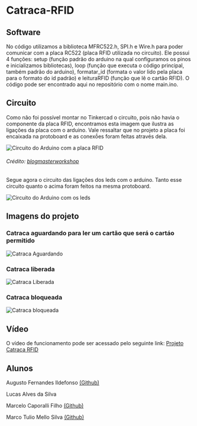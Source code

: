 # Catraca-RFID

## Software
No código utilizamos a biblioteca MFRC522.h, SPI.h e Wire.h para poder comunicar com a placa RC522 (placa RFID utilizada no circuito). Ele possui 4 funções: setup (função padrão do arduino na qual configuramos os pinos e inicializamos bibliotecas), loop (função que executa o código principal, também padrão do arduino), formatar_id (formata o valor lido pela placa para o formato do id padrão) e leituraRFID (função que lê o cartão RFID). O código pode ser encontrado aqui no repositório com o nome main.ino.

## Circuito
Como não foi possível montar no Tinkercad o circuito, pois não havia o componente da placa RFID, encontramos esta imagem que ilustra as ligações da placa com o arduino. Vale ressaltar que no projeto a placa foi encaixada na protoboard e as conexṍes foram feitas através dela.

  
![Circuito do Arduino com a placa RFID](./figs/circuito_rfid.jpg)
###### Crédito: [blogmasterworkshop](https://blogmasterwalkershop.com.br/wp-content/uploads/2018/06/img01_como_usar_com_arduino_-_kit_rfid_mfrc522_uno_mega_2560_nano_controle_acesso_automacao_residencial.jpg)

Segue agora o circuito das ligações dos leds com o arduino. Tanto esse circuito quanto o acima foram feitos na mesma protoboard.

![Circuito do Arduino com os leds](./figs/circuito_led.png)

## Imagens do projeto

### Catraca aguardando para ler um cartão que será o cartáo permitido
![Catraca Aguardando](./figs/Catraca_Leitura.jpeg)
### Catraca liberada
![Catraca Liberada](./figs/Catraca_Liberada.jpeg)
### Catraca bloqueada
![Catraca bloqueada](./figs/Catraca_Fechada.jpeg)
## Vídeo
O vídeo de funcionamento pode ser acessado pelo seguinte link: [Projeto Catraca RFID](https://youtu.be/XERBfMdBD_g)

## Alunos
Augusto Fernandes Ildefonso [(Github)](https://github.com/Augusto-Ildefonso) 

Lucas Alves da Silva 

Marcelo Caporalli Filho [(Github)](https://github.com/MarceloCFilho) 

Marco Tulio Mello Silva [(Github)](https://github.com/Marco-Normal)
